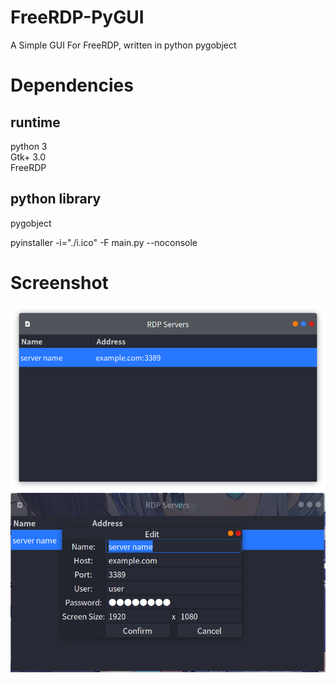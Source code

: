 # FreeRDP-PyGUI
A Simple GUI For FreeRDP, written in python pygobject  

# Dependencies
## runtime
python 3  
Gtk+ 3.0  
FreeRDP  
## python library
pygobject  

pyinstaller -i="./i.ico" -F main.py --noconsole

# Screenshot
![image](https://github.com/LDLDL/FreeRDP-PyGUI/blob/main/pics/main_window.png)  
![image](https://github.com/LDLDL/FreeRDP-PyGUI/blob/main/pics/edit.png)  
